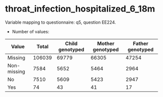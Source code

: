 # throat_infection_hospitalized_6_18m
Variable mapping to questionnaire: q5, question EE224.
- Number of values:

| Value | Total | Child genotyped | Mother genotyped | Father genotyped |
| ----- | ----- | --------------- | ---------------- | ---------------- |
| Missing | 106039 | 69779 | 66305 | 47254 |
| Non-missing | 7584 | 5652 | 5464 | 2964 |
| No | 7510 | 5609 | 5423 |2947 |
| Yes | 74 | 43 | 41 |17 |



